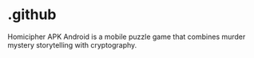# .github
Homicipher APK Android is a mobile puzzle game that combines murder mystery storytelling with cryptography.
